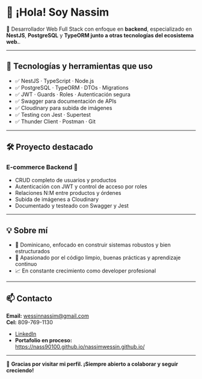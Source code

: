 # 👋 ¡Hola! Soy Nassim

🎯 Desarrollador Web Full Stack con enfoque en **backend**, especializado en **NestJS**, **PostgreSQL** y **TypeORM junto a otras tecnologías del ecosistema web.**.

---

## 🚀 Tecnologías y herramientas que uso

- ✅ NestJS · TypeScript · Node.js
- ✅ PostgreSQL · TypeORM · DTOs · Migrations
- ✅ JWT · Guards · Roles · Autenticación segura
- ✅ Swagger para documentación de APIs
- ✅ Cloudinary para subida de imágenes
- ✅ Testing con Jest · Supertest
- ✅ Thunder Client · Postman · Git

---

## 🛠️ Proyecto destacado
### E-commerce Backend 🛒
- CRUD completo de usuarios y productos
- Autenticación con JWT y control de acceso por roles
- Relaciones N:M entre productos y órdenes
- Subida de imágenes a Cloudinary
- Documentado y testeado con Swagger y Jest

---

## 💡 Sobre mí

- 📍 Dominicano, enfocado en construir sistemas robustos y bien estructurados
- 🧠 Apasionado por el código limpio, buenas prácticas y aprendizaje continuo
- 📈 En constante crecimiento como developer profesional

---

## 📫 Contacto
**Email:** wessinnassim@gmail.com  
**Cel:** 809-769-1130  
- [LinkedIn](https://www.linkedin.com/in/nassim-wessin-03666b18a?utm_source=share&utm_campaign=share_via&utm_content=profile&utm_medium=ios_app)
- **Portafolio en proceso:** https://nass90100.github.io/nassimwessin.github.io/


---

💬 **Gracias por visitar mi perfil. ¡Siempre abierto a colaborar y seguir creciendo!**
